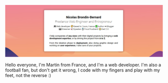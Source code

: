 ![Cover](https://github.com/NicolasBrondin/NicolasBrondin/blob/master/img/cover.jpg)






Hello everyone, I'm Martin from France, and I'm a web developer. I'm also a football fan, but don't get it wrong, I code with my fingers and play with my feet, not the reverse :)
